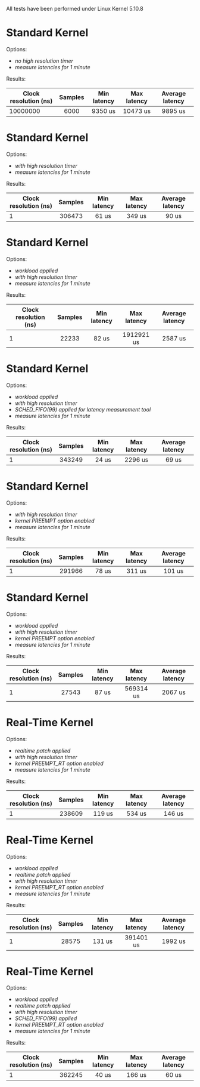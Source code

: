 All tests have been performed under Linux Kernel 5.10.8

Standard Kernel
===============

Options:
 - _no high resolution timer_
 - _measure latencies for 1 minute_

Results:

| Clock resolution (ns) | Samples | Min latency | Max latency | Average latency |
| --------------------- |:-------:|:-----------:|:-----------:|:---------------:|
| 10000000              | 6000    | 9350 us     | 10473 us    | 9895 us         |

Standard Kernel
===============

Options:
 - _with high resolution timer_
 - _measure latencies for 1 minute_

Results:

| Clock resolution (ns) | Samples | Min latency | Max latency | Average latency |
| --------------------- |:-------:|:-----------:|:-----------:|:---------------:|
| 1                     | 306473  | 61 us       | 349 us      | 90 us           |

Standard Kernel
===============

Options:
 - _workload applied_
 - _with high resolution timer_
 - _measure latencies for 1 minute_

Results:

| Clock resolution (ns) | Samples | Min latency | Max latency | Average latency |
| --------------------- |:-------:|:-----------:|:-----------:|:---------------:|
| 1                     | 22233   | 82 us       | 1912921 us  | 2587 us         |

Standard Kernel
===============

Options:
 - _workload applied_
 - _with high resolution timer_
 - *SCHED_FIFO(99) applied for latency measurement tool*
 - _measure latencies for 1 minute_

Results:

| Clock resolution (ns) | Samples | Min latency | Max latency | Average latency |
| --------------------- |:-------:|:-----------:|:-----------:|:---------------:|
| 1                     | 343249  | 24 us       | 2296 us     | 69 us           |

Standard Kernel
===============

Options:
 - _with high resolution timer_
 - _kernel PREEMPT option enabled_
 - _measure latencies for 1 minute_

Results:

| Clock resolution (ns) | Samples | Min latency | Max latency | Average latency |
| --------------------- |:-------:|:-----------:|:-----------:|:---------------:|
| 1                     | 291966  | 78 us       | 311 us      | 101 us          |

Standard Kernel
===============

Options:
 - _workload applied_
 - _with high resolution timer_
 - _kernel PREEMPT option enabled_
 - _measure latencies for 1 minute_

Results:

| Clock resolution (ns) | Samples | Min latency | Max latency | Average latency |
| --------------------- |:-------:|:-----------:|:-----------:|:---------------:|
| 1                     | 27543   | 87 us       | 569314 us   | 2067 us         |

Real-Time Kernel
===============

Options:
 - _realtime patch applied_
 - _with high resolution timer_
 - *kernel PREEMPT_RT option enabled*
 - _measure latencies for 1 minute_

Results:

| Clock resolution (ns) | Samples | Min latency | Max latency | Average latency |
| --------------------- |:-------:|:-----------:|:-----------:|:---------------:|
| 1                     | 238609  | 119 us      | 534 us      | 146 us          |

Real-Time Kernel
===============

Options:
 - _workload applied_
 - _realtime patch applied_
 - _with high resolution timer_
 - *kernel PREEMPT_RT option enabled*
 - _measure latencies for 1 minute_

Results:

| Clock resolution (ns) | Samples | Min latency | Max latency | Average latency |
| --------------------- |:-------:|:-----------:|:-----------:|:---------------:|
| 1                     | 28575   | 131 us      | 391401 us   | 1992 us         |

Real-Time Kernel
===============

Options:
 - _workload applied_
 - _realtime patch applied_
 - _with high resolution timer_
 - *SCHED_FIFO(99) applied*
 - *kernel PREEMPT_RT option enabled*
 - _measure latencies for 1 minute_

Results:

| Clock resolution (ns) | Samples | Min latency | Max latency | Average latency |
| --------------------- |:-------:|:-----------:|:-----------:|:---------------:|
| 1                     | 362245  | 40 us       | 166 us      | 60 us           |
